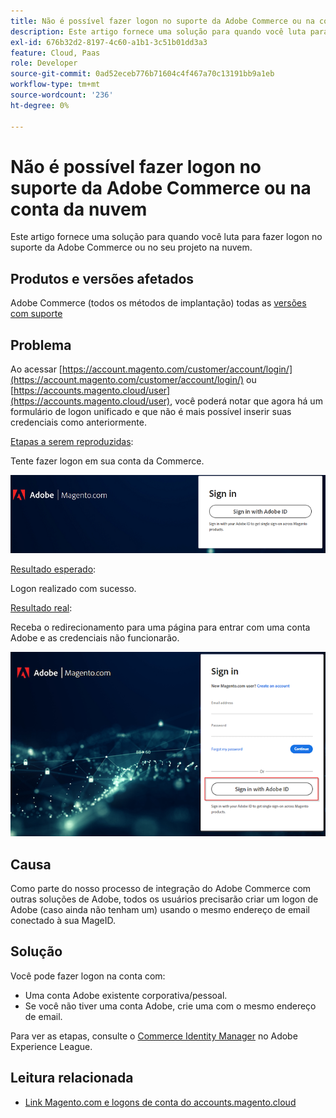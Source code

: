 ```yaml
---
title: Não é possível fazer logon no suporte da Adobe Commerce ou na conta da nuvem
description: Este artigo fornece uma solução para quando você luta para fazer logon no suporte da Adobe Commerce ou no seu projeto na nuvem.
exl-id: 676b32d2-8197-4c60-a1b1-3c51b01dd3a3
feature: Cloud, Paas
role: Developer
source-git-commit: 0ad52eceb776b71604c4f467a70c13191bb9a1eb
workflow-type: tm+mt
source-wordcount: '236'
ht-degree: 0%

---
```


# Não é possível fazer logon no suporte da Adobe Commerce ou na conta da nuvem

Este artigo fornece uma solução para quando você luta para fazer logon no suporte da Adobe Commerce ou no seu projeto na nuvem.

## Produtos e versões afetados

Adobe Commerce (todos os métodos de implantação) todas as [versões com suporte](https://www.adobe.com/content/dam/cc/en/legal/terms/enterprise/pdfs/Adobe-Commerce-Software-Lifecycle-Policy.pdf)

## Problema

Ao acessar [https://account.magento.com/customer/account/login/](https://account.magento.com/customer/account/login/) ou [https://accounts.magento.cloud/user](https://accounts.magento.cloud/user), você poderá notar que agora há um formulário de logon unificado e que não é mais possível inserir suas credenciais como anteriormente.

<u>Etapas a serem reproduzidas</u>:

Tente fazer logon em sua conta da Commerce.

![adobe-login-one](assets/adobe-login-one.png)

<u>Resultado esperado</u>:

Logon realizado com sucesso.

<u>Resultado real</u>:

Receba o redirecionamento para uma página para entrar com uma conta Adobe e as credenciais não funcionarão.

![adobe-login-two](assets/adobe-login-two.png)


## Causa

Como parte do nosso processo de integração do Adobe Commerce com outras soluções de Adobe, todos os usuários precisarão criar um logon de Adobe (caso ainda não tenham um) usando o mesmo endereço de email conectado à sua MageID.

## Solução

Você pode fazer logon na conta com:

- Uma conta Adobe existente corporativa/pessoal.
- Se você não tiver uma conta Adobe, crie uma com o mesmo endereço de email.

Para ver as etapas, consulte o [Commerce Identity Manager](https://experienceleague.adobe.com/docs/commerce-admin/start/commerce-account/commerce-identity-manager.html?lang=pt-BR) no Adobe Experience League.

## Leitura relacionada

- [Link Magento.com e logons de conta do accounts.magento.cloud](/help/faq/general/linking-magento-com-and-accounts-magento-cloud-account-logins.md)
